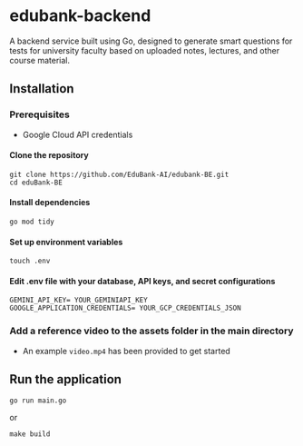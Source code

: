 # edubank-backend

A backend service built using Go, designed to generate smart questions for tests for university faculty based on uploaded notes, lectures, and other course material.

## Installation

### Prerequisites

- Google Cloud API credentials

#### Clone the repository
```
git clone https://github.com/EduBank-AI/edubank-BE.git
cd eduBank-BE
```
#### Install dependencies
```
go mod tidy
```
#### Set up environment variables
```
touch .env
```

#### Edit .env file with your database, API keys, and secret configurations

```
GEMINI_API_KEY= YOUR_GEMINIAPI_KEY
GOOGLE_APPLICATION_CREDENTIALS= YOUR_GCP_CREDENTIALS_JSON
```

### Add a reference video to the assets folder in the main directory
- An example ```video.mp4``` has been provided to get started

## Run the application

```
go run main.go
```

or

```
make build
```
